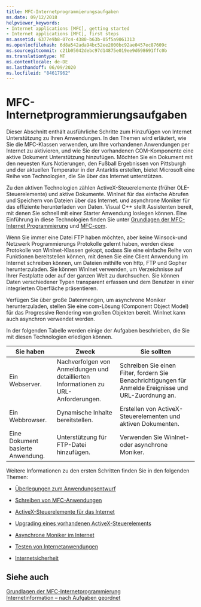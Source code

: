 ```yaml
---
title: MFC-Internetprogrammierungsaufgaben
ms.date: 09/12/2018
helpviewer_keywords:
- Internet applications [MFC], getting started
- Internet applications [MFC], first steps
ms.assetid: 6377e9b8-07c4-4380-b63b-05f5a9061313
ms.openlocfilehash: 6d8a542ada94bc52ee2000bc92ae0457ec87609c
ms.sourcegitcommit: c21b05042debc97d14875e019ee9d698691ffc0b
ms.translationtype: MT
ms.contentlocale: de-DE
ms.lasthandoff: 06/09/2020
ms.locfileid: "84617962"
---
```

# <a name="mfc-internet-programming-tasks"></a>MFC-Internetprogrammierungsaufgaben

Dieser Abschnitt enthält ausführliche Schritte zum Hinzufügen von Internet Unterstützung zu Ihren Anwendungen. In den Themen wird erläutert, wie Sie die MFC-Klassen verwenden, um Ihre vorhandenen Anwendungen per Internet zu aktivieren, und wie Sie der vorhandenen COM-Komponente eine aktive Dokument Unterstützung hinzufügen. Möchten Sie ein Dokument mit den neuesten Kurs Notierungen, den Fußball Ergebnissen von Pittsburgh und der aktuellen Temperatur in der Antarktis erstellen, bietet Microsoft eine Reihe von Technologien, die Sie über das Internet unterstützen.

Zu den aktiven Technologien zählen ActiveX-Steuerelemente (früher OLE-Steuerelemente) und aktive Dokumente. WinInet für das einfache Abrufen und Speichern von Dateien über das Internet. und asynchrone Moniker für das effiziente herunterladen von Daten. Visual C++ stellt Assistenten bereit, mit denen Sie schnell mit einer Starter Anwendung loslegen können. Eine Einführung in diese Technologien finden Sie unter [Grundlagen der MFC-Internet Programmierung](mfc-internet-programming-basics.md) und [MFC-com](mfc-com.md).

Wenn Sie immer eine Datei FTP haben möchten, aber keine Winsock-und Netzwerk Programmierungs Protokolle gelernt haben, werden diese Protokolle von WinInet-Klassen gekapt, sodass Sie eine einfache Reihe von Funktionen bereitstellen können, mit denen Sie eine Client Anwendung im Internet schreiben können, um Dateien mithilfe von http, FTP und Gopher herunterzuladen. Sie können WinInet verwenden, um Verzeichnisse auf Ihrer Festplatte oder auf der ganzen Welt zu durchsuchen. Sie können Daten verschiedener Typen transparent erfassen und dem Benutzer in einer integrierten Oberfläche präsentieren.

Verfügen Sie über große Datenmengen, um asynchrone Moniker herunterzuladen, stellen Sie eine com-Lösung (Component Object Model) für das Progressive Rendering von großen Objekten bereit. WinInet kann auch asynchron verwendet werden.

In der folgenden Tabelle werden einige der Aufgaben beschrieben, die Sie mit diesen Technologien erledigen können.

|Sie haben|Zweck|Sie sollten|
|--------------|-----------------|----------------|
|Ein Webserver.|Nachverfolgen von Anmeldungen und detaillierten Informationen zu URL-Anforderungen.|Schreiben Sie einen Filter, fordern Sie Benachrichtigungen für Anmelde Ereignisse und URL-Zuordnung an.|
|Ein Webbrowser.|Dynamische Inhalte bereitstellen.|Erstellen von ActiveX-Steuerelementen und aktiven Dokumenten.|
|Eine Dokument basierte Anwendung.|Unterstützung für FTP-Datei hinzufügen.|Verwenden Sie WinInet-oder asynchrone Moniker.|

Weitere Informationen zu den ersten Schritten finden Sie in den folgenden Themen:

- [Überlegungen zum Anwendungsentwurf](application-design-choices.md)

- [Schreiben von MFC-Anwendungen](writing-mfc-applications.md)

- [ActiveX-Steuerelemente für das Internet](activex-controls-on-the-internet.md)

- [Upgrading eines vorhandenen ActiveX-Steuerelements](upgrading-an-existing-activex-control.md)

- [Asynchrone Moniker im Internet](asynchronous-monikers-on-the-internet.md)

- [Testen von Internetanwendungen](testing-internet-applications.md)

- [Internetsicherheit](internet-security-cpp.md)

## <a name="see-also"></a>Siehe auch

[Grundlagen der MFC-Internetprogrammierung](mfc-internet-programming-basics.md)<br/>
[Internetinformation – nach Aufgaben geordnet](internet-information-by-task.md)
